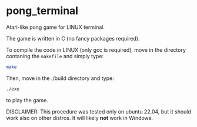 # pong_terminal

Atari-like pong game for LINUX terminal.

The game is written in C (no fancy packages required).

To compile the code in LINUX (only gcc is required), move in the directory contaning the `makefile` and simply type:

```bash
make
```

Then, move in the ./build directory and type:

```bash
./exe
```

to play the game.

DISCLAIMER: This procedure was tested only on ubuntu 22.04, but it should work also on other distros. It will likely **not** work in Windows.
